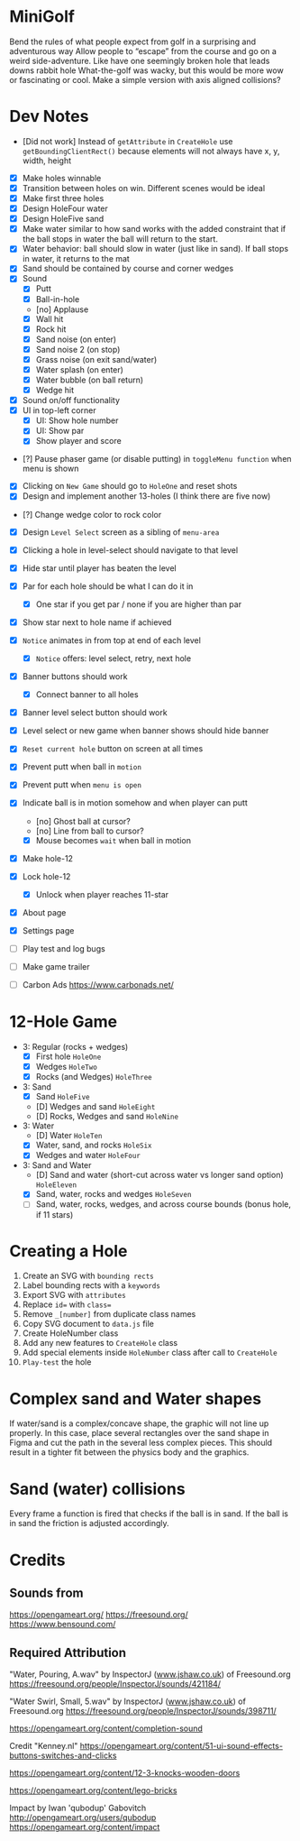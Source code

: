 # MiniGolf

Bend the rules of what people expect from golf in a surprising and adventurous way
Allow people to “escape” from the course and go on a weird side-adventure. Like have one seemingly broken hole that leads downs rabbit hole
What-the-golf was wacky, but this would be more wow or fascinating or cool. Make a simple version with axis aligned collisions?

# Dev Notes

- [Did not work] Instead of `getAttribute` in `CreateHole` use `getBoundingClientRect()` because elements will not always have x, y, width, height
- [x] Make holes winnable
- [x] Transition between holes on win. Different scenes would be ideal
- [x] Make first three holes
- [x] Design HoleFour water
- [x] Design HoleFive sand
- [x] Make water similar to how sand works with the added constraint that if the ball stops in water the ball will return to the start.
- [x] Water behavior: ball should slow in water (just like in sand). If ball stops in water, it returns to the mat
- [x] Sand should be contained by course and corner wedges
- [x] Sound
    - [x] Putt
    - [x] Ball-in-hole
    - [no] Applause
    - [x] Wall hit
    - [x] Rock hit
    - [x] Sand noise (on enter)
    - [x] Sand noise 2 (on stop)
    - [x] Grass noise (on exit sand/water)
    - [x] Water splash (on enter)
    - [x] Water bubble (on ball return)
    - [x] Wedge hit
- [x] Sound on/off functionality
- [x] UI in top-left corner
    - [x] UI: Show hole number
    - [x] UI: Show par
    - [x] Show player and score
- [?] Pause phaser game (or disable putting) in `toggleMenu function` when menu is shown
- [x] Clicking on `New Game` should go to `HoleOne` and reset shots
- [x] Design and implement another 13-holes (I think there are five now)
- [?] Change wedge color to rock color
- [x] Design `Level Select` screen as a sibling of `menu-area`
- [x] Clicking a hole in level-select should navigate to that level
- [x] Hide star until player has beaten the level
- [x] Par for each hole should be what I can do it in
    - [x] One star if you get par / none if you are higher than par
- [x] Show star next to hole name if achieved
- [x] `Notice` animates in from top at end of each level
    - [x] `Notice` offers: level select, retry, next hole
- [x] Banner buttons should work
    - [x] Connect banner to all holes
- [x] Banner level select button should work
- [x] Level select or new game when banner shows should hide banner
- [x] `Reset current hole` button on screen at all times
- [x] Prevent putt when ball in `motion`
- [x] Prevent putt when `menu is open`
- [x] Indicate ball is in motion somehow and when player can putt
    - [no] Ghost ball at cursor?
    - [no] Line from ball to cursor?
    - [x] Mouse becomes `wait` when ball in motion
- [x] Make hole-12
- [x] Lock hole-12
    - [x] Unlock when player reaches 11-star
- [x] About page
- [x] Settings page

- [ ] Play test and log bugs
- [ ] Make game trailer

- [ ] Carbon Ads https://www.carbonads.net/

# 12-Hole Game
- 3: Regular (rocks + wedges)
    - [x] First hole `HoleOne`
    - [x] Wedges `HoleTwo`
    - [x] Rocks (and Wedges) `HoleThree`
- 3: Sand
    - [x] Sand `HoleFive`
    - [D] Wedges and sand `HoleEight`
    - [D] Rocks, Wedges and sand `HoleNine`
- 3: Water
    - [D] Water `HoleTen`
    - [x] Water, sand, and rocks `HoleSix`
    - [x] Wedges and water `HoleFour`
- 3: Sand and Water
    - [D] Sand and water (short-cut across water vs longer sand option) `HoleEleven`
    - [x] Sand, water, rocks and wedges `HoleSeven`
    - [ ] Sand, water, rocks, wedges, and across course bounds (bonus hole, if 11 stars)

# Creating a Hole

1. Create an SVG with `bounding rects`
2. Label bounding rects with a `keywords`
3. Export SVG with `attributes`
4. Replace `id=` with `class=`
5. Remove `_[number]` from duplicate class names
6. Copy SVG document to `data.js` file
7. Create HoleNumber class
8. Add any new features to `CreateHole` class
9. Add special elements inside `HoleNumber` class after call to `CreateHole`
10. `Play-test` the hole

# Complex sand and Water shapes

If water/sand is a complex/concave shape, the graphic will not line up properly. In this case, place several rectangles over the sand shape in Figma and cut the path in the several less complex pieces. This should result in a tighter fit between the physics body and the graphics.

# Sand (water) collisions

Every frame a function is fired that checks if the ball is in sand. If the ball is in sand the friction is adjusted accordingly.

# Credits

## Sounds from
https://opengameart.org/
https://freesound.org/
https://www.bensound.com/

## Required Attribution

"Water, Pouring, A.wav" by InspectorJ (www.jshaw.co.uk) of Freesound.org
https://freesound.org/people/InspectorJ/sounds/421184/

"Water Swirl, Small, 5.wav" by InspectorJ (www.jshaw.co.uk) of Freesound.org
https://freesound.org/people/InspectorJ/sounds/398711/

https://opengameart.org/content/completion-sound

Credit "Kenney.nl"
https://opengameart.org/content/51-ui-sound-effects-buttons-switches-and-clicks

https://opengameart.org/content/12-3-knocks-wooden-doors

https://opengameart.org/content/lego-bricks

Impact by Iwan 'qubodup' Gabovitch http://opengameart.org/users/qubodup
https://opengameart.org/content/impact
